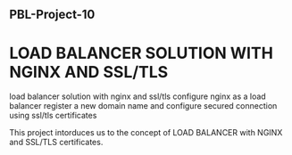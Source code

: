 ## PBL-Project-10


# LOAD BALANCER SOLUTION WITH NGINX AND SSL/TLS

load balancer solution with nginx and ssl/tls
configure nginx as a load balancer
register a new domain name and configure secured connection using ssl/tls certificates

This project intorduces us to the concept of LOAD BALANCER with NGINX and SSL/TLS certificates.








